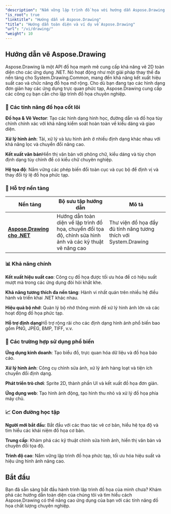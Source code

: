 ```yaml
---
"description": "Nắm vững lập trình đồ họa với hướng dẫn Aspose.Drawing. Học cách biến đổi tọa độ, chỉnh sửa hình ảnh, kỹ thuật vẽ và hiệu ứng hình ảnh nâng cao trên nhiều nền tảng."
"is_root": true
"linktitle": "Hướng dẫn vẽ Aspose.Drawing"
"title": "Hướng dẫn toàn diện và ví dụ về Aspose.Drawing"
"url": "/vi/drawing/"
"weight": 10
---
```


## Hướng dẫn vẽ Aspose.Drawing

Aspose.Drawing là một API đồ họa mạnh mẽ cung cấp khả năng vẽ 2D toàn diện cho các ứng dụng .NET. Nó hoạt động như một giải pháp thay thế đa nền tảng cho System.Drawing.Common, mang đến khả năng kết xuất hiệu suất cao và chức năng đồ họa mở rộng. Cho dù bạn đang tạo các hình dạng đơn giản hay các ứng dụng trực quan phức tạp, Aspose.Drawing cung cấp các công cụ bạn cần cho lập trình đồ họa chuyên nghiệp.

### 🎨 **Các tính năng đồ họa cốt lõi**

**Đồ họa & Vẽ Vector**: Tạo các hình dạng hình học, đường dẫn và đồ họa tùy chỉnh chính xác với khả năng kiểm soát hoàn toàn về kiểu dáng và giao diện.

**Xử lý hình ảnh**: Tải, xử lý và lưu hình ảnh ở nhiều định dạng khác nhau với khả năng lọc và chuyển đổi nâng cao.

**Kết xuất văn bản**Hiển thị văn bản với phông chữ, kiểu dáng và tùy chọn định dạng tùy chỉnh để có kiểu chữ chuyên nghiệp.

**Hệ tọa độ**: Nắm vững các phép biến đổi toàn cục và cục bộ để định vị và thay đổi tỷ lệ đồ họa phức tạp.

### 🚀 **Hỗ trợ nền tảng**

| Nền tảng | Bộ sưu tập hướng dẫn | Mô tả |
|----------|---------------------|-------------|
| **[Aspose.Drawing cho .NET](./net/)** | Hướng dẫn toàn diện về lập trình đồ họa, chuyển đổi tọa độ, chỉnh sửa hình ảnh và các kỹ thuật vẽ nâng cao | Thư viện đồ họa đầy đủ tính năng tương thích với System.Drawing |

### 📊 **Khả năng chính**

**Kết xuất hiệu suất cao**: Công cụ đồ họa được tối ưu hóa để có hiệu suất mượt mà trong các ứng dụng đòi hỏi khắt khe.

**Khả năng tương thích đa nền tảng**: Hành vi nhất quán trên nhiều hệ điều hành và triển khai .NET khác nhau.

**Hiệu quả bộ nhớ**: Quản lý bộ nhớ thông minh để xử lý hình ảnh lớn và các hoạt động đồ họa phức tạp.

**Hỗ trợ định dạng**Hỗ trợ rộng rãi cho các định dạng hình ảnh phổ biến bao gồm PNG, JPEG, BMP, TIFF, v.v.

### 🎯 **Các trường hợp sử dụng phổ biến**

**Ứng dụng kinh doanh**: Tạo biểu đồ, trực quan hóa dữ liệu và đồ họa báo cáo.

**Xử lý hình ảnh**: Công cụ chỉnh sửa ảnh, xử lý ảnh hàng loạt và tiện ích chuyển đổi định dạng.

**Phát triển trò chơi**: Sprite 2D, thành phần UI và kết xuất đồ họa đơn giản.

**Ứng dụng web**: Tạo hình ảnh động, tạo hình thu nhỏ và xử lý đồ họa phía máy chủ.

### 📈 **Con đường học tập**

**Người mới bắt đầu**: Bắt đầu với các thao tác vẽ cơ bản, hiểu hệ tọa độ và tìm hiểu các khái niệm đồ họa cơ bản.

**Trung cấp**: Khám phá các kỹ thuật chỉnh sửa hình ảnh, hiển thị văn bản và chuyển đổi tọa độ.

**Trình độ cao**: Nắm vững lập trình đồ họa phức tạp, tối ưu hóa hiệu suất và hiệu ứng hình ảnh nâng cao.

## Bắt đầu

Bạn đã sẵn sàng bắt đầu hành trình lập trình đồ họa của mình chưa? Khám phá các hướng dẫn toàn diện của chúng tôi và tìm hiểu cách Aspose.Drawing có thể nâng cao ứng dụng của bạn với các tính năng đồ họa chất lượng chuyên nghiệp.